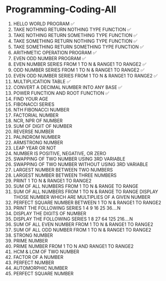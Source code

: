 # Programming-Coding-All

01. HELLO WORLD PROGRAM ✅
02. TAKE NOTHING RETURN NOTHING TYPE FUNCTION ✅
03. TAKE NOTHING RETURN SOMETHING TYPE FUNCTION ✅
04. TAKE SOMETHING RETURN NOTHING TYPE FUNCTION ✅
05. TAKE SOMETHING RETURN SOMETHING TYPE FUNCTION ✅
06. ARITHMETIC OPERATION PROGRAM ✅
07. EVEN ODD NUMBER PROGRAM ✅
08. EVEN NUMBER SERIES FROM 1 TO N & RANGE1 TO RANGE2 ✅
09. ODD NUMBER SERIES FROM 1 TO N & RANGE1 TO RANGE2 ✅
10. EVEN ODD NUMBER SERIES FROM 1 TO N & RANGE1 TO RANGE2 ✅
11. MULTIPLICATION TABLE ✅
12. CONVERT A DECIMAL NUMBER INTO ANY BASE ✅
13. POWER FUNCTION AND ROOT FUNCTION ✅
14. FIND YOUR AGE
15. FIBONACCI SERIES
16. NTH FIBONACCI NUMBER
17. FACTORIAL NUMBER
18. NCR, NPR OF NUMBER
19. SUM OF DIGIT OF NUMBER
20. REVERSE NUMBER
21. PALINDROM NUMBER
22. ARMSTRONG NUMBER
23. LEAP YEAR OR NOT
24. NUMBER IS POSITIVE, NEGATIVE, OR ZERO
25. SWAPPING OF TWO NUMBER USING 3RD VARIABLE
26. SWAPPING OF TWO NUMBER WITHOUT USING 3RD VARIABLE
27. LARGEST NUMBER BETWEEN TWO NUMBERS
28. LARGEST NUMBER BETWEEN THREE NUMBERS
29. PRINT 1 TO N & RANGE1 TO RANGE2
30. SUM OF ALL NUMBERS FROM 1 TO N & RANGE TO RANGE
31. SUM OF ALL NUMBERS FROM 1 TO N & RANGE TO RANGE DISPLAY THOSE NUMBER WHICH ARE MULTIPLIES OF A GIVEN NUMBER
32. PERFECT SQUARE NUMBER BETWEEN 1 TO N & RANGE1 TO RANGE2
33. PRINT THE FOLLOWING SERIES 1 4 9 16 25 36....N
34. DISPLAY THE DIGITS OF NUMBER
35. DISPLAY THE FOLLOWING SERIES 1 8 27 64 125 216....N
36. SUM OF ALL EVEN NUMBER FROM 1 TO N & RANGE1 TO RANGE2
37. SUM OF ALL ODD NUMBER FROM 1 TO N & RANGE1 TO RANGE2
38. STRONG NUMBER
39. PRIME NUMBER
40. PRIME NUMBER FROM 1 TO N AND RANGE1 TO RANGE2
41. HCM & LCM OF TWO NUMBER
42. FACTOR OF A NUMBER
43. PERFECT NUMBER
44. AUTOMORPHIC NUMBER
45. PERFECT SQUARE NUMBER